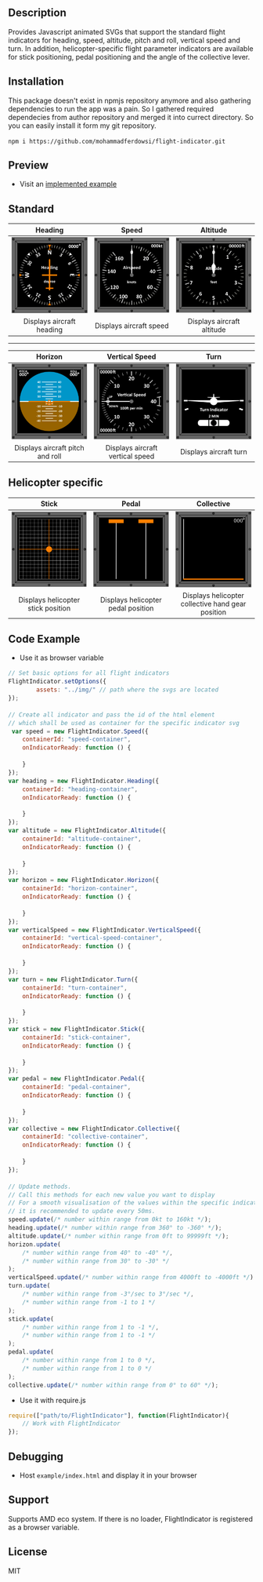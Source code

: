 [logo-heading]: img/heading.preview.png
[logo-speed]: img/speed.preview.png
[logo-altitude]: img/altitude.preview.png

[logo-horizon]: img/horizon.preview.png
[logo-vertical-speed]: img/vertical-speed.preview.png 
[logo-turn]: img/turn.preview.png 

[logo-stick]: img/stick.preview.png
[logo-pedal]: img/pedal.preview.png
[logo-collective]: img/collective.preview.png

[logo-coming-soon]: img/coming_soon.preview.png

## Description

Provides Javascript animated SVGs that support the standard flight indicators for heading, speed, altitude, pitch and roll, vertical speed and turn. In addition, helicopter-specific flight parameter indicators are available for stick positioning, pedal positioning and the angle of the collective lever. 

## Installation

This package doesn't exist in npmjs repository anymore and also gathering dependencies to run the app was a pain. So I gathered required dependecies from author repository and merged it into currect directory. So you can easily install it form my git repository.

`npm i https://github.com/mohammadferdowsi/flight-indicator.git`

## Preview

- Visit an  [implemented example](https://je-an.github.io/jean-flight-indicator/example/index.html)

Standard
---

|     Heading     |    Speed      |      Altitude    |
|:----------:|:----------:|:----------:|
|     ![compass indicator][logo-heading]    |     ![Speed indicator][logo-speed]      |   ![Altitude indicator][logo-altitude]       |
|     Displays aircraft heading    |     Displays aircraft speed    |  Displays aircraft altitude    |

---

|     Horizon     |   Vertical Speed      |      Turn    |
|:----------:|:----------:|:----------:|
|     ![Compass indicator][logo-horizon]     |     ![VSpeed indicator][logo-vertical-speed]      |   ![Turn indicator][logo-turn]       |
|    Displays aircraft pitch and roll |     Displays aircraft vertical speed   |  Displays aircraft turn       |    

Helicopter specific 
---
 
|     Stick     |    Pedal      |      Collective    |
|:----------:|:----------:|:----------:|
|     ![Stick indicator][logo-stick]     |     ![Pedal indicator][logo-pedal]      |   ![Collective indicator][logo-collective]       |
|     Displays helicopter stick position     |     Displays helicopter pedal position    |  Displays helicopter collective hand gear position       |

## Code Example
- Use it as browser variable

```js
// Set basic options for all flight indicators
FlightIndicator.setOptions({
        assets: "../img/" // path where the svgs are located
});

// Create all indicator and pass the id of the html element 
// which shall be used as container for the specific indicator svg
 var speed = new FlightIndicator.Speed({
    containerId: "speed-container",
    onIndicatorReady: function () {
        
    }
});
var heading = new FlightIndicator.Heading({
    containerId: "heading-container",
    onIndicatorReady: function () {
        
    }
});
var altitude = new FlightIndicator.Altitude({
    containerId: "altitude-container",
    onIndicatorReady: function () {
        
    }
});
var horizon = new FlightIndicator.Horizon({
    containerId: "horizon-container",
    onIndicatorReady: function () {
        
    }
});
var verticalSpeed = new FlightIndicator.VerticalSpeed({
    containerId: "vertical-speed-container",
    onIndicatorReady: function () {
        
    }
});
var turn = new FlightIndicator.Turn({
    containerId: "turn-container",
    onIndicatorReady: function () {
        
    }
});
var stick = new FlightIndicator.Stick({
    containerId: "stick-container",
    onIndicatorReady: function () {
        
    }
});
var pedal = new FlightIndicator.Pedal({
    containerId: "pedal-container",
    onIndicatorReady: function () {
        
    }
});
var collective = new FlightIndicator.Collective({
    containerId: "collective-container",
    onIndicatorReady: function () {
        
    }
});

// Update methods. 
// Call this methods for each new value you want to display
// For a smooth visualisation of the values within the specific indicator, 
// it is recommended to update every 50ms.
speed.update(/* number within range from 0kt to 160kt */);
heading.update(/* number within range from 360° to -360° */);
altitude.update(/* number within range from 0ft to 99999ft */);
horizon.update(
    /* number within range from 40° to -40° */, 
    /* number within range from 30° to -30° */
);
verticalSpeed.update(/* number within range from 4000ft to -4000ft */)
turn.update(
    /* number within range from -3°/sec to 3°/sec */, 
    /* number within range from -1 to 1 */
);
stick.update(
    /* number within range from 1 to -1 */, 
    /* number within range from 1 to -1 */
);
pedal.update(
    /* number within range from 1 to 0 */, 
    /* number within range from 1 to 0 */
);
collective.update(/* number within range from 0° to 60° */);
```

- Use it with require.js

```js
require(["path/to/FlightIndicator"], function(FlightIndicator){
    // Work with FlightIndicator
});
```

## Debugging

- Host `example/index.html` and display it in your browser

## Support
Supports AMD eco system. If there is no loader, FlightIndicator is registered as a browser variable.

## License

MIT

